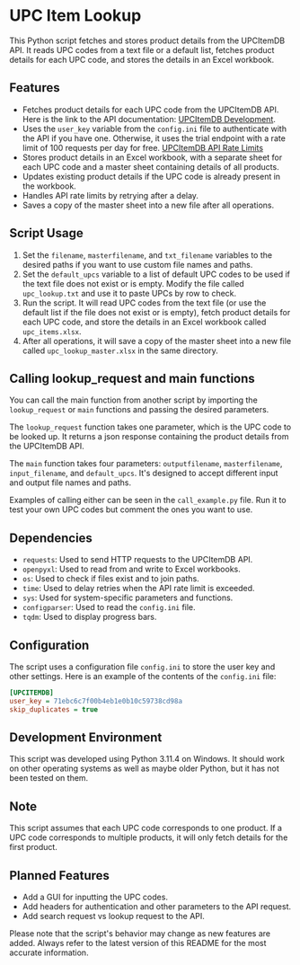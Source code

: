 # UPC Item Lookup

This Python script fetches and stores product details from the UPCItemDB API. It reads UPC codes from a text file or a default list, fetches product details for each UPC code, and stores the details in an Excel workbook.

## Features

- Fetches product details for each UPC code from the UPCItemDB API. Here is the link to the API documentation: [UPCItemDB Development](https://www.upcitemdb.com/wp/docs/main/development/).
- Uses the `user_key` variable from the `config.ini` file to authenticate with the API if you have one. Otherwise, it uses the trial endpoint with a rate limit of 100 requests per day for free. [UPCItemDB API Rate Limits](https://www.upcitemdb.com/wp/docs/main/development/api-rate-limits/)
- Stores product details in an Excel workbook, with a separate sheet for each UPC code and a master sheet containing details of all products.
- Updates existing product details if the UPC code is already present in the workbook.
- Handles API rate limits by retrying after a delay.
- Saves a copy of the master sheet into a new file after all operations.

## Script Usage

1. Set the `filename`, `masterfilename`, and `txt_filename` variables to the desired paths if you want to use custom file names and paths.
2. Set the `default_upcs` variable to a list of default UPC codes to be used if the text file does not exist or is empty. Modify the file called `upc_lookup.txt` and use it to paste UPCs by row to check.
3. Run the script. It will read UPC codes from the text file (or use the default list if the file does not exist or is empty), fetch product details for each UPC code, and store the details in an Excel workbook called `upc_items.xlsx`.
4. After all operations, it will save a copy of the master sheet into a new file called `upc_lookup_master.xlsx` in the same directory.

## Calling lookup_request and main functions

You can call the main function from another script by importing the `lookup_request` or `main` functions and passing the desired parameters.

The `lookup_request` function takes one parameter, which is the UPC code to be looked up. It returns a json response containing the product details from the UPCItemDB API.

The `main` function takes four parameters: `outputfilename`, `masterfilename`, `input_filename`, and `default_upcs`. It's designed to accept different input and output file names and paths.

Examples of calling either can be seen in the `call_example.py` file. Run it to test your own UPC codes but comment the ones you want to use.

## Dependencies

- `requests`: Used to send HTTP requests to the UPCItemDB API.
- `openpyxl`: Used to read from and write to Excel workbooks.
- `os`: Used to check if files exist and to join paths.
- `time`: Used to delay retries when the API rate limit is exceeded.
- `sys`: Used for system-specific parameters and functions.
- `configparser`: Used to read the `config.ini` file.
- `tqdm`: Used to display progress bars.

## Configuration

The script uses a configuration file `config.ini` to store the user key and other settings. Here is an example of the contents of the `config.ini` file:

```ini
[UPCITEMDB]
user_key = 71ebc6c7f00b4eb1e0b10c59738cd98a
skip_duplicates = true
```

## Development Environment

This script was developed using Python 3.11.4 on Windows. It should work on other operating systems as well as maybe older Python, but it has not been tested on them.

## Note

This script assumes that each UPC code corresponds to one product. If a UPC code corresponds to multiple products, it will only fetch details for the first product.

## Planned Features

- Add a GUI for inputting the UPC codes.
- Add headers for authentication and other parameters to the API request.
- Add search request vs lookup request to the API.

Please note that the script's behavior may change as new features are added. Always refer to the latest version of this README for the most accurate information.